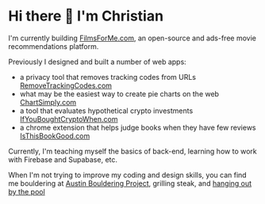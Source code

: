 # Hi there 👋 I'm Christian

<!--
**Christian-von-Uffel/christian-von-uffel** is a ✨ _special_ ✨ repository because its `README.md` (this file) appears on your GitHub profile.
-->
I'm currently building [FilmsForMe.com](www.filmsforme.com), an open-source and ads-free movie recommendations platform.

Previously I designed and built a number of web apps:
- a privacy tool that removes tracking codes from URLs [RemoveTrackingCodes.com](www.RemoveTrackingCodes.com)
- what may be the easiest way to create pie charts on the web [ChartSimply.com](www.ChartSimply.com) 
- a tool that evaluates hypothetical crypto investments [IfYouBoughtCryptoWhen.com](www.IfYouBoughtCryptoWhen.com)
- a chrome extension that helps judge books when they have few reviews [IsThisBookGood.com](www.IsThisBookGood.com)

Currently, I'm teaching myself the basics of back-end, learning how to work with Firebase and Supabase, etc.

When I'm not trying to improve my coding and design skills, you can find me bouldering at [Austin Bouldering Project](https://austinboulderingproject.com/), grilling steak, and [hanging out by the pool](https://www.austintexas.gov/department/barton-springs-pool)
